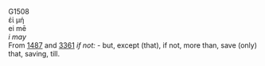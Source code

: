 <body>
  <p>G1508<br>  έἰ μή  <br> ei mē  <br><i>i</i> <i>may </i><br>From <a href="g1487.htm">1487</a> and <a href="g3361.htm">3361</a>  <i>if</i> <i>not:</i> - but, except (that), if not, more than, save (only) that, saving, till.<br></p>
 </body>